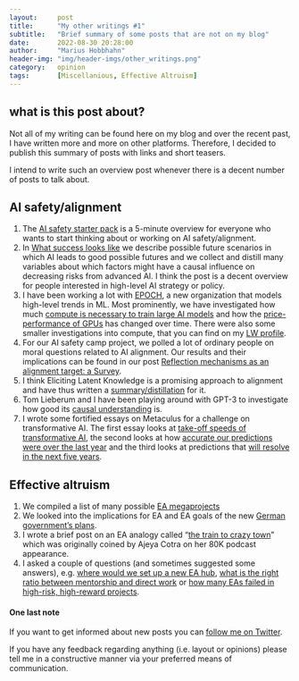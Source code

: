 ```yaml
---
layout:     post
title:      "My other writings #1"
subtitle:   "Brief summary of some posts that are not on my blog"
date:       2022-08-30 20:28:00
author:     "Marius Hobbhahn"
header-img: "img/header-imgs/other_writings.png"
category:   opinion
tags:       [Miscellanious, Effective Altruism]
---
```


## what is this post about?

Not all of my writing can be found here on my blog and over the recent past, I have written more and more on other platforms. Therefore, I decided to publish this summary of posts with links and short teasers. 

I intend to write such an overview post whenever there is a decent number of posts to talk about. 

## AI safety/alignment

1. The [AI safety starter pack](https://forum.effectivealtruism.org/posts/pbiGHk6AjRxdBPoD8/ai-safety-starter-pack) is a 5-minute overview for everyone who wants to start thinking about or working on AI safety/alignment.
2. In [What success looks like](https://forum.effectivealtruism.org/posts/AuRBKFnjABa6c6GzC/what-success-looks-like) we describe possible future scenarios in which AI leads to good possible futures and we collect and distill many variables about which factors might have a causal influence on decreasing risks from advanced AI. I think the post is a decent overview for people interested in high-level AI strategy or policy. 
3. I have been working a lot with [EPOCH](https://www.lesswrong.com/posts/AJ6GHm5n6fBRJbMhq/announcing-epoch-a-research-organization-investigating-the), a new organization that models high-level trends in ML. Most prominently, we have investigated how much [compute is necessary to train large AI models](https://www.lesswrong.com/posts/XKtybmbjhC6mXDm5z/compute-trends-across-three-eras-of-machine-learning) and how the [price-performance of GPUs](https://www.lesswrong.com/posts/c6KFvQcZggQKZzxr9/trends-in-gpu-price-performance) has changed over time. There were also some smaller investigations into compute, that you can find on my [LW profile](https://www.lesswrong.com/users/marius-hobbhahn).
4. For our AI safety camp project, we polled a lot of ordinary people on moral questions related to AI alignment. Our results and their implications can be found in our post [Reflection mechanisms as an alignment target: a Survey](https://www.lesswrong.com/posts/XyBWkoaqfnuEyNWXi/reflection-mechanisms-as-an-alignment-target-a-survey-1).
5. I think Eliciting Latent Knowledge is a promising approach to alignment and have thus written a [summary/distillation](https://www.lesswrong.com/posts/rxoBY9CMkqDsHt25t/eliciting-latent-knowledge-elk-distillation-summary) for it. 
6. Tom Lieberum and I have been playing around with GPT-3 to investigate how good its [causal understanding](https://www.lesswrong.com/posts/yZb5eFvDoaqB337X5/investigating-causal-understanding-in-llms) is.
7. I wrote some fortified essays on Metaculus for a challenge on transformative AI. The first essay looks at [take-off speeds of transformative AI](https://www.metaculus.com/notebooks/10508/will-transformative-ai-come-with-a-bang/), the second looks at how [accurate our predictions were over the last year](https://www.metaculus.com/notebooks/10624/how-good-were-our-ai-timeline-predictions-so-far/) and the third looks at predictions that [will resolve in the next five years](https://www.metaculus.com/notebooks/10655/the-next-five-years/). 

## Effective altruism

1. We compiled a list of many possible [EA megaprojects](https://forum.effectivealtruism.org/posts/faezoENQwSTyw9iop/ea-megaprojects-continued)
2. We looked into the implications for EA and EA goals of the new [German government’s plans](https://forum.effectivealtruism.org/posts/8v3KyRozxvQEcCb2r/ea-analysis-of-the-german-coalition-agreement-2021-2025).
3. I wrote a brief post on an EA analogy called “[the train to crazy town](https://forum.effectivealtruism.org/posts/feejxTPvBJY2cfXRp/when-to-get-off-the-train-to-crazy-town)” which was originally coined by Ajeya Cotra on her 80K podcast appearance. 
4. I asked a couple of questions (and sometimes suggested some answers), e.g. [where would we set up a new EA hub](https://forum.effectivealtruism.org/posts/d7bxPsKZ3TNnuaXaS/where-would-we-set-up-the-next-ea-hubs), [what is the right ratio between mentorship and direct work](https://forum.effectivealtruism.org/posts/wo7aQpkbwA9RJ8N29/what-is-the-right-ratio-between-mentorship-and-direct-work) or [how many EAs failed in high-risk, high-reward projects](https://forum.effectivealtruism.org/posts/JtE2srazz4Yu6NcuQ/how-many-eas-failed-in-high-risk-high-reward-projects).

#### One last note

If you want to get informed about new posts you can [follow me on Twitter](https://twitter.com/MariusHobbhahn).

If you have any feedback regarding anything (i.e. layout or opinions) please tell me in a constructive manner via your preferred means of communication.
